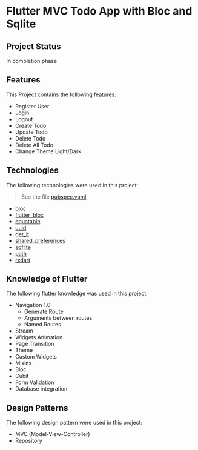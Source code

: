 # Flutter MVC Todo App with Bloc and Sqlite

## Project Status
In completion phase

## Features

This Project contains the following features:
- Register User
- Login
- Logout
- Create Todo
- Update Todo
- Delete Todo
- Delete All Todo
- Change Theme Light/Dark

## Technologies
The following technologies were used in this project: 

> See the file [pubspec.yaml](pubspec.yaml)

- [bloc](https://pub.dev/packages/bloc)
- [flutter_bloc](https://pub.dev/packages/flutter_bloc)
- [equatable](https://pub.dev/packages/equatable)
- [uuid](https://pub.dev/packages/uuid)
- [get_it](https://pub.dev/packages/get_it)
- [shared_preferences](https://pub.dev/packages/shared_preferences)
- [sqflite](https://pub.dev/packages/sqflite)
- [path](https://pub.dev/packages/path)
- [rxdart](https://pub.dev/packages/rxdart)

## Knowledge of Flutter
The following flutter knowledge was used in this project:
- Navigation 1.0
  - Generate Route
  - Arguments between routes
  - Named Routes
- Stream
- Widgets Animation
- Page Transition
- Theme
- Custom Widgets
- Mixins
- Bloc
- Cubit
- Form Validation
- Database integration

## Design Patterns
The following design pattern were used in this project:

- MVC (Model-View-Controller)
- Repository
